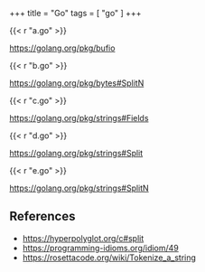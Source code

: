 +++
title = "Go"
tags = [ "go" ]
+++

{{< r "a.go" >}}

<https://golang.org/pkg/bufio>

{{< r "b.go" >}}

<https://golang.org/pkg/bytes#SplitN>

{{< r "c.go" >}}

<https://golang.org/pkg/strings#Fields>

{{< r "d.go" >}}

<https://golang.org/pkg/strings#Split>

{{< r "e.go" >}}

<https://golang.org/pkg/strings#SplitN>

## References

- <https://hyperpolyglot.org/c#split>
- <https://programming-idioms.org/idiom/49>
- <https://rosettacode.org/wiki/Tokenize_a_string>
